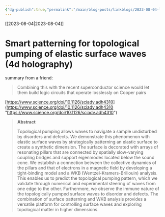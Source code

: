 ```yaml
---
{"dg-publish":true,"permalink":"/main/blog-posts/linkblogs/2023-08-04-links/","tags":["links"],"noteIcon":""}
---
```



[[2023-08-04\|2023-08-04]]

#  Smart patterning for topological pumping of elastic surface waves (4d holography)
summary from a friend:
> Combining this with the recent superconductor science would let them build logic circuits that operate losslessly on Cooper pairs

[https://www.science.org/doi/10.1126/sciadv.adh4310](https://www.science.org/doi/10.1126/sciadv.adh4310 "https://www.science.org/doi/10.1126/sciadv.adh4310")

> **Abstract**
>
> Topological pumping allows waves to navigate a sample undisturbed by disorders and defects. We demonstrate this phenomenon with elastic surface waves by strategically patterning an elastic surface to create a synthetic dimension. The surface is decorated with arrays of resonating pillars that are connected by spatially slow-varying coupling bridges and support eigenmodes located below the sound cone. We establish a connection between the collective dynamics of the pillars and that of electrons in a magnetic field by developing a tight-binding model and a WKB (Wentzel-Kramers-Brillouin) analysis. This enables us to predict the topological pumping pattern, which we validate through numerical and experimental steering of waves from one edge to the other. Furthermore, we observe the immune nature of the topologically pumped surface waves to disorder and defects. The combination of surface patterning and WKB analysis provides a versatile platform for controlling surface waves and exploring topological matter in higher dimensions.

